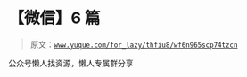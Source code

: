 # 【微信】6 篇

> 原文：[`www.yuque.com/for_lazy/thfiu8/wf6n965scp74tzcn`](https://www.yuque.com/for_lazy/thfiu8/wf6n965scp74tzcn)

<ne-p id="uac422bed" data-lake-id="uac422bed"><ne-text id="ue0667ebd">公众号懒人找资源，懒人专属群分享</ne-text></ne-p>